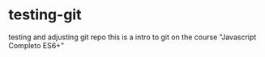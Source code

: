 # testing-git
testing and adjusting git repo
 this is a intro to git on the course "Javascript Completo ES6+"
 
